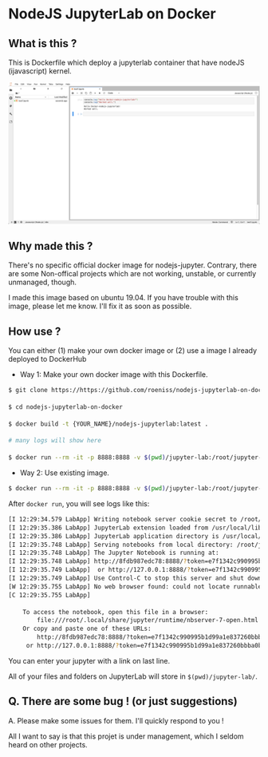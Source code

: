 # NodeJS JupyterLab on Docker

## What is this ?

This is Dockerfile which deploy a jupyterlab container that have nodeJS (ijavascript) kernel.

![screenshot](https://github.com/roeniss/nodejs-jupyterlab-on-docker/blob/master/screenshot/capture.png?raw=true)

## Why made this ?

There's no specific official docker image for nodejs-jupyter. Contrary, there are some Non-offical projects which are not working, unstable, or currently unmanaged, though.

I made this image based on ubuntu 19.04. If you have trouble with this image, please let me know. I'll fix it as soon as possible.

## How use ?

You can either (1) make your own docker image or (2) use a image I already deployed to DockerHub

- Way 1: Make your own docker image with this Dockerfile.

```sh
$ git clone https://https://github.com/roeniss/nodejs-jupyterlab-on-docker

$ cd nodejs-jupyterlab-on-docker

$ docker build -t {YOUR_NAME}/nodejs-jupyterlab:latest .

# many logs will show here

$ docker run --rm -it -p 8888:8888 -v $(pwd)/jupyter-lab:/root/jupyter-lab {YOUR_NAME}/nodejs-jupyterlab:latest
```

- Way 2: Use existing image.

```sh
$ docker run --rm -it -p 8888:8888 -v $(pwd)/jupyter-lab:/root/jupyter-lab roeniss/nodejs-jupyterlab:latest
```

After `docker run`, you will see logs like this:

```sh
[I 12:29:34.579 LabApp] Writing notebook server cookie secret to /root/.local/share/jupyter/runtime/notebook_cookie_secret
[I 12:29:35.386 LabApp] JupyterLab extension loaded from /usr/local/lib/python3.7/dist-packages/jupyterlab
[I 12:29:35.386 LabApp] JupyterLab application directory is /usr/local/share/jupyter/lab
[I 12:29:35.748 LabApp] Serving notebooks from local directory: /root/jupyter-lab
[I 12:29:35.748 LabApp] The Jupyter Notebook is running at:
[I 12:29:35.748 LabApp] http://8fdb987edc78:8888/?token=e7f1342c990995b1d99a1e837260bbba0b35913a40140e43
[I 12:29:35.749 LabApp]  or http://127.0.0.1:8888/?token=e7f1342c990995b1d99a1e837260bbba0b35913a40140e43
[I 12:29:35.749 LabApp] Use Control-C to stop this server and shut down all kernels (twice to skip confirmation).
[W 12:29:35.755 LabApp] No web browser found: could not locate runnable browser.
[C 12:29:35.755 LabApp]

    To access the notebook, open this file in a browser:
        file:///root/.local/share/jupyter/runtime/nbserver-7-open.html
    Or copy and paste one of these URLs:
        http://8fdb987edc78:8888/?token=e7f1342c990995b1d99a1e837260bbba0b35913a40140e43
     or http://127.0.0.1:8888/?token=e7f1342c990995b1d99a1e837260bbba0b35913a40140e43
```

You can enter your jupyter with a link on last line.

All of your files and folders on JupyterLab will store in `$(pwd)/jupyter-lab/`.

## Q. There are some bug ! (or just suggestions)

A. Please make some issues for them. I'll quickly respond to you !

All I want to say is that this projet is under management, which I seldom heard on other projects.
